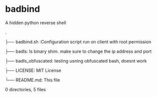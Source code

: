 # badbind
A hidden python reverse shell 

.

├── badbind.sh :Configuration script run on client with root permission

├── badls: ls binary shim. make sure to change the ip address and port

├── badls_obfuscated: testing usning obfuscated bash, doesnt work

├── LICENSE: MIT License

└── README.md:  This file

0 directories, 5 files
